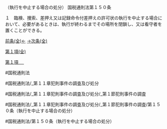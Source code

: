 （執行を中止する場合の処分）
国税通則法第１５０条

１　臨検、捜索、差押え又は記録命令付差押えの許可状の執行を中止する場合において、必要があるときは、執行が終わるまでその場所を閉鎖し、又は看守者を置くことができる。

[前条(全)←](国税通則法＿＿＿＿＿第１４９条_.md)    [→次条(全)](国税通則法＿＿＿＿＿第１５１条_.md)

[第１項(全)](国税通則法＿＿＿＿＿第１５０条第１項_.md)  

[第１項 　 ](国税通則法＿＿＿＿＿第１５０条第１項.md)  

#国税通則法

#国税通則法/_第１１章犯則事件の調査及び処分

#国税通則法/_第１１章犯則事件の調査及び処分/_第１節犯則事件の調査

#国税通則法/_第１１章犯則事件の調査及び処分/_第１節犯則事件の調査/第１５０条（執行を中止する場合の処分）

#国税通則法/第１５０条（執行を中止する場合の処分）


